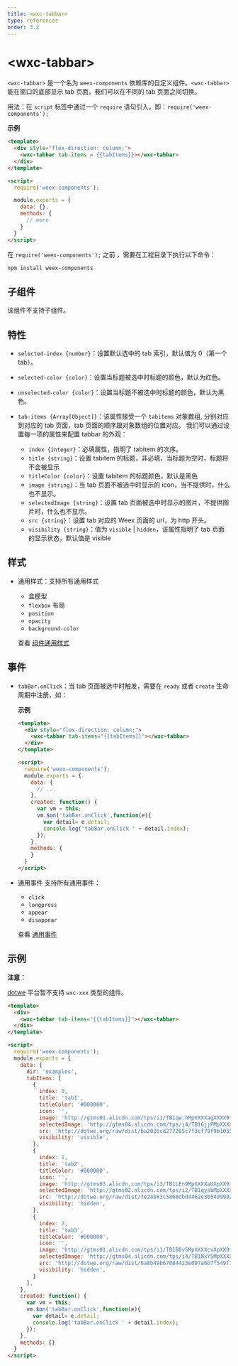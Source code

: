 ```yaml
---
title: <wxc-tabbar>
type: references
order: 3.2
---
```


# &lt;wxc-tabbar&gt;

`<wxc-tabbar>` 是一个名为 `weex-components` 依赖库的自定义组件。`<wxc-tabbar>` 能在窗口的底部显示 tab 页面，我们可以在不同的 tab 页面之间切换。

用法：在 `script` 标签中通过一个 `require` 语句引入，即：`require('weex-components');`

**示例**

```html
<template>
  <div style="flex-direction: column;">
    <wxc-tabbar tab-items = {{tabItems}}></wxc-tabbar>
  </div>
</template>

<script>
  require('weex-components');

  module.exports = {
    data: {},
    methods: {
      // more
    }
  }
</script>
```

在 `require('weex-components');` 之前 ，需要在工程目录下执行以下命令：

```bash
npm install weex-components
```

## 子组件

该组件不支持子组件。

## 特性

- `selected-index {number}`：设置默认选中的 tab 索引，默认值为 0（第一个 tab）。
- `selected-color {color}`：设置当标题被选中时标题的颜色，默认为红色。
- `unselected-color {color}`：设置当标题不被选中时标题的颜色，默认为黑色。
- `tab-items {Array[Object]}`：该属性接受一个 `tabitems` 对象数组, 分别对应到对应的 tab 页面，tab 页面的顺序跟对象数组的位置对应。
  我们可以通过设置每一项的属性来配置 tabbar 的外观：

  - `index {integer}`：必填属性，指明了 tabitem 的次序。
  - `title {string}`：设置 tabitem 的标题，非必填，当标题为空时，标题将不会被显示
  - `titleColor {color}`：设置 tabitem 的标题颜色，默认是黑色
  - `image {string}`：当 tab 页面不被选中时显示的 icon，当不提供时，什么也不显示。
  - `selectedImage {string}`：设置 tab 页面被选中时显示的图片，不提供图片时，什么也不显示。
  - `src {string}`：设置 tab 对应的 Weex 页面的 url，为 http 开头。
  - `visibility {string}`：值为 `visible` | `hidden`，该属性指明了 tab 页面的显示状态，默认值是 visible

## 样式

- 通用样式：支持所有通用样式

  - 盒模型
  - `flexbox` 布局
  - `position`
  - `opacity`
  - `background-color`

  查看 [组件通用样式](../common-style.html)

## 事件

- `tabBar.onClick`：当 tab 页面被选中时触发，需要在 `ready` 或者 `create` 生命周期中注册，如：

  **示例**

  ```html
  <template>
    <div style="flex-direction: column;">
      <wxc-tabbar tab-items="{{tabItems}}"></wxc-tabbar>
    </div>
  </template>

  <script>
    require('weex-components');
    module.exports = {
      data: {
        // ...
      },
      created: function() {
        var vm = this;
        vm.$on('tabBar.onClick',function(e){
          var detail= e.detail;
          console.log('tabBar.onClick ' + detail.index);
        });
      },
      methods: {
      }
    }
  </script>
  ```

- 通用事件
  支持所有通用事件：

  - `click`
  - `longpress`
  - `appear`
  - `disappear`

  查看 [通用事件](../common-event.html)

## 示例

**注意：**

[dotwe](http://dotwe.org) 平台暂不支持 `wxc-xxx` 类型的组件。

```html
<template>
  <div>
    <wxc-tabbar tab-items="{{tabItems}}"></wxc-tabbar>
  </div>
</template>

<script>
  require('weex-components');
  module.exports = {
    data: {
      dir: 'examples',
      tabItems: [
        {
          index: 0,
          title: 'tab1',
          titleColor: '#000000',
          icon: '',
          image: 'http://gtms01.alicdn.com/tps/i1/TB1qw.hMpXXXXagXXXX9t7RGVXX-46-46.png',
          selectedImage: 'http://gtms04.alicdn.com/tps/i4/TB16jjPMpXXXXazXVXX9t7RGVXX-46-46.png',
          src: 'http://dotwe.org/raw/dist/ba202bcd277285c7f3cf79f9b1055dce.js?itemId=tab1',
          visibility: 'visible',
        },
        {
          index: 1,
          title: 'tab2',
          titleColor: '#000000',
          icon: '',
          image: 'http://gtms03.alicdn.com/tps/i3/TB1LEn9MpXXXXaUXpXX9t7RGVXX-46-46.png',
          selectedImage: 'http://gtms02.alicdn.com/tps/i2/TB1qysbMpXXXXcnXXXX9t7RGVXX-46-46.png',
          src: 'http://dotwe.org/raw/dist/7e24b83c5868dbd4462e30549999245d.js?itemId=tab2',
          visibility: 'hidden',
        },
        {
          index: 2,
          title: 'tab3',
          titleColor: '#000000',
          icon: '',
          image: 'http://gtms01.alicdn.com/tps/i1/TB1B0v5MpXXXXcvXpXX9t7RGVXX-46-46.png',
          selectedImage: 'http://gtms04.alicdn.com/tps/i4/TB1NxY5MpXXXXcrXpXX9t7RGVXX-46-46.png',
          src: 'http://dotwe.org/raw/dist/8a8b49b67084423e097a6b7f549f1453.js?itemId=tab3',
          visibility: 'hidden',
        }
      ],
    },
    created: function() {
      var vm = this;
      vm.$on('tabBar.onClick',function(e){
        var detail= e.detail;
        console.log('tabBar.onClick ' + detail.index);
      });
    },
    methods: {}
  }
</script>
```
